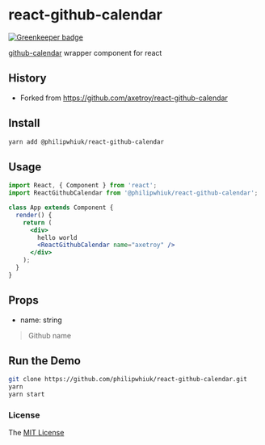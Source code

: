 # react-github-calendar

[![Greenkeeper badge](https://badges.greenkeeper.io/axetroy/react-github-calendar.svg)](https://greenkeeper.io/)

[github-calendar](https://github.com/IonicaBizau/github-calendar) wrapper component for react

## History

* Forked from https://github.com/axetroy/react-github-calendar

## Install

```bash
yarn add @philipwhiuk/react-github-calendar
```

## Usage

```jsx harmony
import React, { Component } from 'react';
import ReactGithubCalendar from '@philipwhiuk/react-github-calendar';

class App extends Component {
  render() {
    return (
      <div>
        hello world
        <ReactGithubCalendar name="axetroy" />
      </div>
    );
  }
}
```

## Props

- name: string

> Github name

## Run the Demo

```bash
git clone https://github.com/philipwhiuk/react-github-calendar.git
yarn
yarn start
```

### License

The [MIT License](https://github.com/philipwhiuk/react-github-calendar/blob/master/LICENSE)

